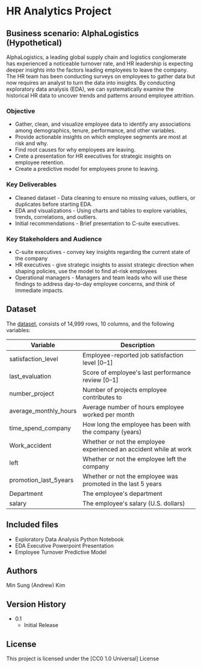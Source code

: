 # HR Analytics Project

## Business scenario: AlphaLogistics (Hypothetical)

AlphaLogistics, a leading global supply chain and logistics conglomerate has experienced a noticeable turnover rate, and HR leadership is expecting deeper insights into the factors leading employees to leave the company. The HR team has been conducting surveys on employees to gather data but now requires an analyst to turn the data into insights. By conducting exploratory data analysis (EDA), we can systematically examine the historical HR data to uncover trends and patterns around employee attrition.

### Objective
* Gather, clean, and visualize employee data to identify any associations among demographics, tenure, performance, and other variables.
* Provide actionable insights on which employee segments are most at risk and why.
* Find root causes for why employees are leaving.
* Crete a presentation for HR executives for strategic insights on employee retention.
* Create a predictive model for employees prone to leaving.

### Key Deliverables
* Cleaned dataset - Data cleaning to ensure no missing values, outliers, or duplicates before starting EDA.
* EDA and visualizations - Using charts and tables to explore variables, trends, correlations, and outliers.
* Initial recommendations - Brief presentation to C-suite executives.

### Key Stakeholders and Audience
* C-suite executives - convey key insights regarding the current state of the company
* HR executives - give strategic insights to assist strategic direction when shaping policies, use the model to find at-risk employees
* Operational managers - Managers and team leads who will use these findings to address day-to-day employee concerns, and think of immediate impacts.

## Dataset

The [dataset](https://www.kaggle.com/datasets/mfaisalqureshi/hr-analytics-and-job-prediction?select=HR_comma_sep.csv), consists of 14,999 rows, 10 columns, and the following variables: 

Variable  |Description |
-----|-----| 
satisfaction_level|Employee-reported job satisfaction level [0&ndash;1]|
last_evaluation|Score of employee's last performance review [0&ndash;1]|
number_project|Number of projects employee contributes to|
average_monthly_hours|Average number of hours employee worked per month|
time_spend_company|How long the employee has been with the company (years)
Work_accident|Whether or not the employee experienced an accident while at work
left|Whether or not the employee left the company
promotion_last_5years|Whether or not the employee was promoted in the last 5 years
Department|The employee's department
salary|The employee's salary (U.S. dollars)

## Included files
* Exploratory Data Analysis Python Notebook
* EDA Executive Powerpoint Presentation
* Employee Turnover Predictive Model

## Authors

Min Sung (Andrew) Kim

## Version History

* 0.1
    * Initial Release

## License

This project is licensed under the [CC0 1.0 Universal] License
